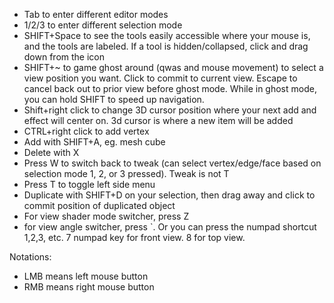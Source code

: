 
- Tab to enter different editor modes
- 1/2/3 to enter different selection mode
- SHIFT+Space to see the tools easily accessible where your mouse is, and the tools are labeled. If a tool is hidden/collapsed, click and drag down from the icon
- SHIFT+~ to game ghost around (qwas and mouse movement) to select a view position you want. Click to commit to current view. Escape to cancel back out to prior view before ghost mode. While in ghost mode, you can hold SHIFT to speed up navigation.
- Shift+right click to change 3D cursor position where your next add and effect will center on. 3d cursor is where a new item will be added
- CTRL+right click to add vertex
- Add with SHIFT+A, eg. mesh cube
- Delete with X
- Press W to switch back to tweak (can select vertex/edge/face based on selection mode 1, 2, or 3 pressed). Tweak is not T
- Press T to toggle left side menu
- Duplicate with SHIFT+D on your selection, then drag away and click to commit position of duplicated object
- For view shader mode switcher, press Z
- for view angle switcher, press \`. Or you can press the numpad shortcut 1,2,3, etc. 7 numpad key for front view. 8 for top view.


Notations:
- LMB means left mouse button
- RMB means right mouse button